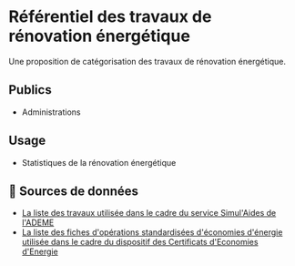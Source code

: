# Référentiel des travaux de rénovation énergétique

Une proposition de catégorisation des travaux de rénovation énergétique.

## Publics

- Administrations

## Usage

- Statistiques de la rénovation énergétique

## 🔎 Sources de données

- [La liste des travaux utilisée dans le cadre du service Simul'Aides de l'ADEME](https://data.ademe.fr/datasets/simul'aideuros-dispositifs-travaux)
- [La liste des fiches d'opérations standardisées d'économies d'énergie utilisée dans le cadre du dispositif des Certificats d'Economies d'Energie](https://github.com/CeeConnect/repertoire)
